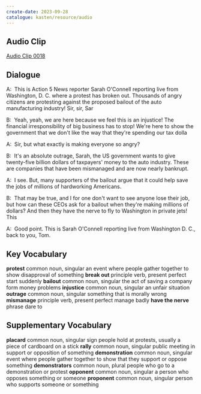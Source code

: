 ```yaml
---
create-date: 2023-09-28
catalogue: kasten/resource/audio
---
```


## Audio Clip
[Audio Clip 0018](https://archive.org/download/englishpod_all/englishpod_0018dg.mp3)

## Dialogue
A:  This is Action 5 News reporter Sarah O'Connell  reporting  live from Washington,   D. C. where a  protest    has broken out.  Thousands of  angry citizens are protesting  against the  proposed bailout of  the auto manufacturing industry!   Sir,  sir,  Sar

B:  Yeah,  yeah,  we  are  here  because  we  feel  this  is  an  injustice!   The  financial irresponsibility of  big business has to stop!    We're  here   to show  the   government that  we  don't   like  the  way  that  they're  spending    our  tax dolla

A:  Sir,  but  what exactly   is making  everyone so  angry?

B:  It's  an  absolute  outrage,   Sarah,  the  US government  wants to give twenty-five billion  dollars of  taxpayers' money to  the  auto industry.  These are companies that  have been mismanaged and  are  now nearly bankrupt.

A:  I see.   But,  many supporters of  the bailout argue  that  it  could  help save  the  jobs of  millions of  hardworking Americans.

B:  That may be  true,  and I for one don't  want  to see  anyone  lose their  job,  but  how can these  CEOs ask  for  a  bailout when  they're  making  millions of  dollars?    And  then they have the nerve  to fly  to  Washington   in  private  jets!  This

A:  Good point.   This  is  Sarah O'Connell  reporting  live  from  Washington D. C.,  back to  you,   Tom.

## Key Vocabulary
**protest**          common noun, singular             an event where people gather together to show disapproval of something
**break out**        principle verb, present perfect   start suddenly
**bailout**          common noun, singular             the act of saving a company form money problems
**injustice**        common noun, singular             an unfair situation
**outrage**          common noun, singular             something that is morally wrong
**mismanage**        principle verb, present perfect   manage badly
**have the nerve**   phrase                            dare to

## Supplementary Vocabulary
**placard**         common noun, singular   sign  people hold at protests, usually a piece of cardboard on a stick
**rally**           common noun, singular   public meeting in support or opposition of something
**demonstration**   common noun, singular   event where people gather together to show that they support or oppose something
**demonstrators**   common noun, plural     people who go to a demonstration or protest
**opponent**        common noun, singular   a person who opposes something or someone
**proponent**       common noun, singular   person who supports someone or something
